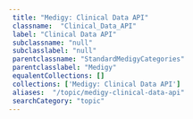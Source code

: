 ```yaml
--- 
 title: "Medigy: Clinical Data API" 
 classname:  "Clinical_Data_API" 
 label: "Clinical Data API" 
 subclassname: "null" 
 subclasslabel: "null" 
 parentclassname: "StandardMedigyCategories" 
 parentclasslabel: "Medigy" 
 equalentCollections: [] 
 collections: ['Medigy: Clinical Data API']
 aliases:  "/topic/medigy-clinical-data-api"  
 searchCategory: "topic" 
---
```


